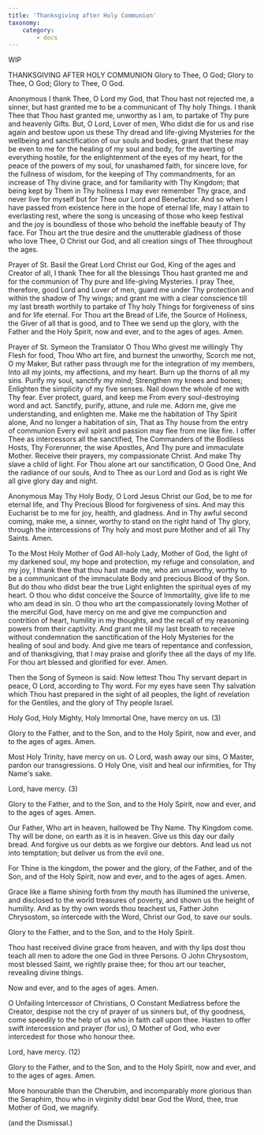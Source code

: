```yaml
---
title: 'Thanksgiving after Holy Communion'
taxonomy:
    category:
        - docs
---
```


WIP

THANKSGIVING AFTER HOLY COMMUNION
Glory to Thee, O God;
Glory to Thee, O God;
Glory to Thee, O God.

Anonymous
I thank Thee, O Lord my God, that Thou hast not rejected me, a sinner, but hast granted me to be a communicant of Thy holy Things. I thank Thee that Thou hast granted me, unworthy as I am, to partake of Thy pure and heavenly Gifts. But, O Lord, Lover of men, Who didst die for us and rise again and bestow upon us these Thy dread and life-giving Mysteries for the wellbeing and sanctification of our souls and bodies, grant that these may be even to me for the healing of my soul and body, for the averting of everything hostile, for the enlightenment of the eyes of my heart, for the peace of the powers of my soul, for unashamed faith, for sincere love, for the fullness of wisdom, for the keeping of Thy commandments, for an increase of Thy divine grace, and for familiarity with Thy Kingdom; that being kept by Them in Thy holiness I may ever remember Thy grace, and never live for myself but for Thee our Lord and Benefactor. And so when I have passed from existence here in the hope of eternal life, may I attain to everlasting rest, where the song is unceasing of those who keep festival and the joy is boundless of those who behold the ineffable beauty of Thy face. For Thou art the true desire and the unutterable gladness of those who love Thee, O Christ our God, and all creation sings of Thee throughout the ages.

Prayer of St. Basil the Great
Lord Christ our God, King of the ages and Creator of all, I thank Thee for all the blessings Thou hast granted me and for the communion of Thy pure and life-giving Mysteries. I pray Thee, therefore, good Lord and Lover of men, guard me under Thy protection and within the shadow of Thy wings; and grant me with a clear conscience till my last breath worthily to partake of Thy holy Things for forgiveness of sins and for life eternal. For Thou art the Bread of Life, the Source of Holiness, the Giver of all that is good, and to Thee we send up the glory, with the Father and the Holy Spirit, now and ever, and to the ages of ages. Amen.

Prayer of St. Symeon the Translator
O Thou Who givest me willingly Thy Flesh for food,
Thou Who art fire, and burnest the unworthy,
Scorch me not, O my Maker,
But rather pass through me for the integration of my members,
Into all my joints, my affections, and my heart.
Burn up the thorns of all my sins.
Purify my soul, sanctify my mind;
Strengthen my knees and bones;
Enlighten the simplicity of my five senses.
Nail down the whole of me with Thy fear.
Ever protect, guard, and keep me
From every soul-destroying word and act.
Sanctify, purify, attune, and rule me.
Adorn me, give me understanding, and enlighten me.
Make me the habitation of Thy Spirit alone,
And no longer a habitation of sin,
That as Thy house from the entry of communion
Every evil spirit and passion may flee from me like fire.
I offer Thee as intercessors all the sanctified,
The Commanders of the Bodiless Hosts,
Thy Forerunner, the wise Apostles,
And Thy pure and immaculate Mother.
Receive their prayers, my compassionate Christ.
And make Thy slave a child of light.
For Thou alone art our sanctification, O Good One,
And the radiance of our souls,
And to Thee as our Lord and God as is right
We all give glory day and night.

Anonymous
May Thy Holy Body, O Lord Jesus Christ our God, be to me for eternal life, and Thy Precious Blood for forgiveness of sins. And may this Eucharist be to me for joy, health, and gladness. And in Thy awful second coming, make me, a sinner, worthy to stand on the right hand of Thy glory, through the intercessions of Thy holy and most pure Mother and of all Thy Saints. Amen.

To the Most Holy Mother of God
All-holy Lady, Mother of God, the light of my darkened soul, my hope and protection, my refuge and consolation, and my joy, I thank thee that thou hast made me, who am unworthy, worthy to be a communicant of the immaculate Body and precious Blood of thy Son. But do thou who didst bear the true Light enlighten the spiritual eyes of my heart. O thou who didst conceive the Source of Immortality, give life to me who am dead in sin. O thou who art the compassionately loving Mother of the merciful God, have mercy on me and give me compunction and contrition of heart, humility in my thoughts, and the recall of my reasoning powers from their captivity. And grant me till my last breath to receive without condemnation the sanctification of the Holy Mysteries for the healing of soul and body. And give me tears of repentance and confession, and of thanksgiving, that I may praise and glorify thee all the days of my life. For thou art blessed and glorified for ever. Amen.

Then the Song of Symeon is said:
Now lettest Thou Thy servant depart in peace, O Lord, according to Thy word. For my eyes have seen Thy salvation which Thou hast prepared in the sight of all peoples, the light of revelation for the Gentiles, and the glory of Thy people Israel.

Holy God, Holy Mighty, Holy Immortal One, have mercy on us. (3)

Glory to the Father, and to the Son, and to the Holy Spirit, now and ever, and to the ages of ages. Amen.

Most Holy Trinity, have mercy on us. O Lord, wash away our sins, O Master, pardon our transgressions. O Holy One, visit and heal our infirmities, for Thy Name's sake.

Lord, have mercy. (3)

Glory to the Father, and to the Son, and to the Holy Spirit, now and ever, and to the ages of ages. Amen.

Our Father, Who art in heaven, hallowed be Thy Name. Thy Kingdom come. Thy will be done, on earth as it is in heaven. Give us this day our daily bread. And forgive us our debts as we forgive our debtors. And lead us not into temptation; but deliver us from the evil one.

For Thine is the kingdom, the power and the glory, of the Father, and of the Son, and of the Holy Spirit, now and ever, and to the ages of ages. Amen.

Grace like a flame shining forth from thy mouth has illumined the universe, and disclosed to the world treasures of poverty, and shown us the height of humility. And as by thy own words thou teachest us, Father John Chrysostom, so intercede with the Word, Christ our God, to save our souls.

Glory to the Father, and to the Son, and to the Holy Spirit.

Thou hast received divine grace from heaven, and with thy lips dost thou teach all men to adore the one God in three Persons. O John Chrysostom, most blessed Saint, we rightly praise thee; for thou art our teacher, revealing divine things.

Now and ever, and to the ages of ages. Amen.

O Unfailing Intercessor of Christians, O Constant Mediatress before the Creator, despise not the cry of prayer of us sinners but, of thy goodness, come speedily to the help of us who in faith call upon thee. Hasten to offer swift intercession and prayer (for us), O Mother of God, who ever intercedest for those who honour thee.

Lord, have mercy. (12)

Glory to the Father, and to the Son, and to the Holy Spirit, now and ever, and to the ages of ages. Amen.

More honourable than the Cherubim, and incomparably more glorious than the Seraphim, thou who in virginity didst bear God the Word, thee, true Mother of God, we magnify.

(and the Dismissal.)